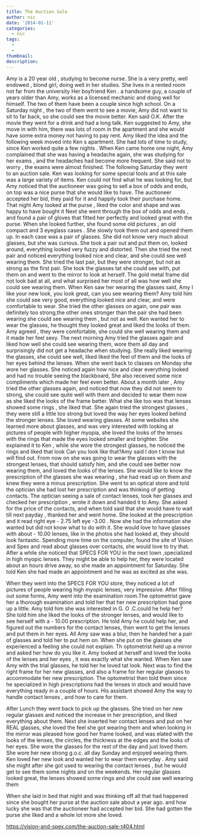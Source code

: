 ```yaml
---
title: The Auction Sale
author: nic
date: '2014-01-11'
categories:
  - nic
tags:
  - 
  - 
thumbnail: 
description: 
---
```


Amy is a 20 year old , studying to become  nurse. She is a very pretty, well endowed , blond girl, doing well in her studies. She lives in a rented room not far from the university
Her boyfriend Ken . a handsome guy, a couple of years older than Amy, works as a licensed mechanic and doing well for himself.
The two of them have been a couple since high school.
On a Saturday night , the two of them went to see a movie, Amy did not want to sit to far back, so she could see the movie better.
Ken said O.K.
After the movie they went for a drink and had a long talk. Ken suggested to Amy, she move in with him, there was lots of room in the apartment and she would have some extra money not having to pay rent.
Amy liked the idea and the following week moved into Ken s apartment. She had lots of time to study, since Ken worked quite a few nights . 
When Ken came home one night, Amy complained that she was having a headache again, she was studying for her exams , and the headaches had become more frequent. She said not to worry , the exams were almost finished.
The following Saturday they went to an auction sale. Ken was looking for some special tools and at this sale was a large variety of items.  Ken could not find what he was looking for, but Amy noticed that the auctioneer was going to sell a box of odds and ends, on top was a nice purse that she would like to have.  The auctioneer accepted her bid, they paid for it and happily took their purchase home.
That night Amy looked at the purse , liked the color and shape and was happy to have bought it
Next she went through the box of odds and ends , and found a pair of gloves that fitted her perfectly and looked great with the purse. When she looked further, she found some old pictures , an old compact and 3 eyeglass cases .
She slowly took them out and opened them up. In each case was a pair of glasses.
She did not know very much about glasses, but she was curious. 
She took a pair out and put them on, looked around, everything looked very fuzzy and distorted. Then she tried the next pair
and noticed everything looked nice and clear, and she could see well wearing them. 
She tried the last pair, but they were stronger, but not as strong as the first pair.
She took the glasses tat she could see with, put them on and went to the mirror to look at herself.  The gold metal frame did not look bad at all, and what surprised her most of all was how well she could see wearing them.
When Ken saw her wearing the glasses said, Amy I like your new look, you look great, can you see wearing them?
Amy told him she could see very good, everything looked nice and clear, and were comfortable to wear.
She tried the other glasses on again, one pair was definitely too strong,the other ones stronger than the pair she had been wearing
she could see wearing them , but not as well.
Ken wanted her to wear the glasses, he thought they looked great and liked the looks of them.
Amy agreed , they were comfortable, she could she well wearing them and it made her feel sexy.
The next morning Amy tried the glasses again and liked how well she could see wearing them, wore them all day  and surprisingly did not get a headache when studying.
She really liked wearing the glasses, she could see well, liked liked the feel of them and the looks of her eyes behind the lenses.
When she went back to classes on Monday she wore her glasses. She noticed again how nice and clear everything looked and had no trouble seeing the blackboard, She also received some nice compliments which made her feel even better.
About a month later , Amy tried the other glasses again, and noticed that now they did not seem to strong, she could see quite well with them and decided to wear them now as she liked the looks of the frame better. What she like too was that lenses showed
some rings , she liked that.
She again tried the strongest glasses , they were still a little too strong but loved the way her eyes looked behind the stronger lenses. She loved wearing glasses.
At some websites she learned more about glasses, and was very interested with looking at pictures of people with higher myopia,
she loved the looks of the lenses with the rings that made the eyes looked smaller and brighter.
She explained it to Ken , while she wore the strongest glasses, he noticed the rings and liked that look
Can you look like that?Amy said I don t know but will find out. 
From now on she was going to wear the glasses with the strongest lenses, that should satisfy him, and she could see better now 
wearing them, and loved the looks of the lenses.
She would like to know the prescription of the glasses she was wearing , she had read up on them and knew they were a minus prescription.
She went to an optical store and told the optician she had lost her prescription and was thinking of getting contacts.
The optician seeing a sale of contact lenses, took her glasses and checked her prescription , wrote it down and handed it to Amy.
She asked for the price of the contacts, and when told said that she would have to wait till next payday , thanked her and went home.
She looked at the prescription and it read right eye - 2.75 left eye -3.00 . 
Now she had the information she wanted but did not know what to do with it. She would love to have glasses with about - 10.00
lenses, like in the photos she had looked at, they should look fantastic.
Spending more time on the computer, found the site of Vision and Spex and read about glasses over contacts, she would love to try that.
After a while she noticed that SPECS FOR YOU in the next town ,specialized in high myopic lenses.
They might be able to help her, they were located about an hours drive away, so she made an appointment for Saturday.
She told Ken she had made an appointment  and he was as excited as she was.

When they went into the SPECS FOR YOU store, they noticed a lot of pictures of people wearing high myopic lenses, very impressive.
After filling out some forms, Amy went into the examination room.The optometrist gave her a thorough examination and told her 
that her new prescription had gone up a little.
Amy told him she was interested in G. O .C.could he help her?
She told him she liked the looks of the stronger lenses, and would like to see herself with a - 10.00 prescription.
He told Amy  he could help her, and figured out the numbers for the contact lenses, then went to get the lenses and put them in her eyes. All Amy saw was  a blur, then he handed her a pair of glasses and told her to put hem on.
When she put on the glasses she experienced a feeling she could not explain.
Th optometrist held up a mirror and asked her how do you like it.
Amy looked at herself and loved the looks of the lenses and her eyes , it was exactly what she wanted.
When Ken saw Amy with the trial glasses, he told her he loved tat look.
Next was to find the right frame for her new glasses, and also a frame for her regular glasses to accommodate   her new prescription.
The optometrist then told them since he specialized in high prescriptions had the lenses in stock and would have everything ready in a couple of hours.
His assistant showed Amy the way to handle contact lenses , and how to care for them.

After Lunch they went back to pick up the glasses. She tried on her new regular glasses and noticed the increase in her prescription, and liked everything about them.
Next she inserted her contact lenses and put on her REAL glasses, she loved the feel she got wearing them and when looking 
in the mirror was pleased how good her frame looked, and was elated with the looks of the lenses, the circles, the thickness at the edges and the looks of her eyes.
She wore the glasses for the rest of the day and just loved them.
She wore her new strong g.o.c. all day Sunday and enjoyed wearing them.
Ken loved her new look and wanted her to wear them everyday .
Amy said she might after she got used to wearing the contact lenses , but he would get to see them some nights and on  the weekends.
Her regular glasses looked great, the lenses showed some rings and she could see well wearing them

When she laid in bed that night and was thinking off all that  had happened since she bought her purse at the auction sale about a year ago. and how lucky she was that the auctioneer had accepted her bid. She had gotten the purse she liked and a whole lot more she loved.

https://vision-and-spex.com/the-auction-sale-t404.html
